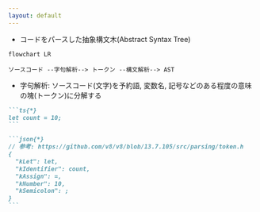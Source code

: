 ```yaml
---
layout: default
---
```


<section-title title="AST とは？" />

<div class="_bullet">

- コードをパースした抽象構文木(Abstract Syntax Tree)

</div>

<div>

```mermaid
flowchart LR

ソースコード --字句解析--> トークン --構文解析--> AST
```

</div>

<div class="_bullet">

- 字句解析: ソースコード(文字)を予約語, 変数名, 記号などのある程度の意味の塊(トークン)に分解する

</div>

````md magic-move
```ts{*}
let count = 10;
```

```json{*}
// 参考: https://github.com/v8/v8/blob/13.7.105/src/parsing/token.h
{
  "kLet": let,
  "kIdentifier": count,
  "kAssign": =,
  "kNumber": 10,
  "kSemicolon": ;
}
```
````

<!-- 
字句解析とは、ソースコードを予約語、変数名、記号などの、ある程度の意味の塊に分解することです。  
例えば、`let count = 10` というソースコードを字句解析すると、  
[click] let, count, =, 10, ;(セミコロン) という単位に分解されます。
-->
